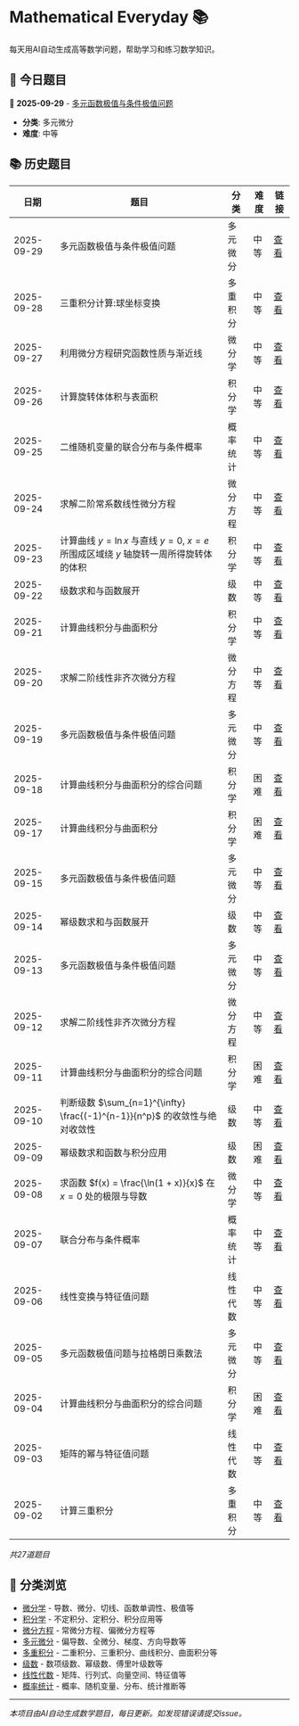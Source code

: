# Mathematical Everyday 📚

每天用AI自动生成高等数学问题，帮助学习和练习数学知识。

## 📅 今日题目

<!-- TODAY_PROBLEM_PLACEHOLDER -->
📅 **2025-09-29** - [多元函数极值与条件极值问题](questions/multivariable-differential/2025-09-29-problem.md)
- **分类**: 多元微分
- **难度**: 中等
<!-- END_TODAY_PROBLEM_PLACEHOLDER -->

## 📚 历史题目

<!-- HISTORY_TABLE_PLACEHOLDER -->
| 日期 | 题目 | 分类 | 难度  | 链接 |
|------|------|------|------|------|
| 2025-09-29 | 多元函数极值与条件极值问题 | 多元微分 | 中等 | [查看](questions/multivariable-differential/2025-09-29-problem.md) |
| 2025-09-28 | 三重积分计算:球坐标变换 | 多重积分 | 中等 | [查看](questions/multiple-integrals/2025-09-28-problem.md) |
| 2025-09-27 | 利用微分方程研究函数性质与渐近线 | 微分学 | 中等 | [查看](questions/differential/2025-09-27-problem.md) |
| 2025-09-26 | 计算旋转体体积与表面积 | 积分学 | 中等 | [查看](questions/integral/2025-09-26-problem.md) |
| 2025-09-25 | 二维随机变量的联合分布与条件概率 | 概率统计 | 中等 | [查看](questions/probability-statistics/2025-09-25-problem.md) |
| 2025-09-24 | 求解二阶常系数线性微分方程 | 微分方程 | 中等 | [查看](questions/differential-equations/2025-09-24-problem.md) |
| 2025-09-23 | 计算曲线 $y = \ln x$ 与直线 $y = 0$, $x = e$ 所围成区域绕 $y$ 轴旋转一周所得旋转体的体积 | 积分学 | 中等 | [查看](questions/integral/2025-09-23-problem.md) |
| 2025-09-22 | 级数求和与函数展开 | 级数 | 中等 | [查看](questions/series/2025-09-22-problem.md) |
| 2025-09-21 | 计算曲线积分与曲面积分 | 积分学 | 中等 | [查看](questions/integral/2025-09-21-problem.md) |
| 2025-09-20 | 求解二阶线性非齐次微分方程 | 微分方程 | 中等 | [查看](questions/differential-equations/2025-09-20-problem.md) |
| 2025-09-19 | 多元函数极值与条件极值问题 | 多元微分 | 中等 | [查看](questions/multivariable-differential/2025-09-19-problem.md) |
| 2025-09-18 | 计算曲线积分与曲面积分的综合问题 | 积分学 | 困难 | [查看](questions/integral/2025-09-18-problem.md) |
| 2025-09-17 | 计算曲线积分与曲面积分 | 积分学 | 困难 | [查看](questions/integral/2025-09-17-problem.md) |
| 2025-09-15 | 多元函数极值与条件极值问题 | 多元微分 | 中等 | [查看](questions/multivariable-differential/2025-09-15-problem.md) |
| 2025-09-14 | 幂级数求和与函数展开 | 级数 | 中等 | [查看](questions/series/2025-09-14-problem.md) |
| 2025-09-13 | 多元函数极值与条件极值问题 | 多元微分 | 中等 | [查看](questions/multivariable-differential/2025-09-13-problem.md) |
| 2025-09-12 | 求解二阶线性非齐次微分方程 | 微分方程 | 中等 | [查看](questions/differential-equations/2025-09-12-problem.md) |
| 2025-09-11 | 计算曲线积分与曲面积分的综合问题 | 积分学 | 困难 | [查看](questions/integral/2025-09-11-problem.md) |
| 2025-09-10 | 判断级数 $\sum_{n=1}^{\infty} \frac{(-1)^{n-1}}{n^p}$ 的收敛性与绝对收敛性 | 级数 | 中等 | [查看](questions/series/2025-09-10-problem.md) |
| 2025-09-09 | 幂级数求和函数与积分应用 | 级数 | 困难 | [查看](questions/series/2025-09-09-problem.md) |
| 2025-09-08 | 求函数 $f(x) = \frac{\ln(1 + x)}{x}$ 在 $x=0$ 处的极限与导数 | 微分学 | 中等 | [查看](questions/differential/2025-09-08-problem.md) |
| 2025-09-07 | 联合分布与条件概率 | 概率统计 | 中等 | [查看](questions/probability-statistics/2025-09-07-problem.md) |
| 2025-09-06 | 线性变换与特征值问题 | 线性代数 | 中等 | [查看](questions/linear-algebra/2025-09-06-problem.md) |
| 2025-09-05 | 多元函数极值问题与拉格朗日乘数法 | 多元微分 | 中等 | [查看](questions/multivariable-differential/2025-09-05-problem.md) |
| 2025-09-04 | 计算曲线积分与曲面积分的综合问题 | 积分学 | 困难 | [查看](questions/integral/2025-09-04-problem.md) |
| 2025-09-03 | 矩阵的幂与特征值问题 | 线性代数 | 中等 | [查看](questions/linear-algebra/2025-09-03-problem.md) |
| 2025-09-02 | 计算三重积分 | 多重积分 | 中等 | [查看](questions/multiple-integrals/2025-09-02-problem.md) |

*共27道题目*
<!-- END_HISTORY_TABLE_PLACEHOLDER -->

## 🔗 分类浏览

- [微分学](questions/differential/) - 导数、微分、切线、函数单调性、极值等
- [积分学](questions/integral/) - 不定积分、定积分、积分应用等  
- [微分方程](questions/differential-equations/) - 常微分方程、偏微分方程等
- [多元微分](questions/multivariable-differential/) - 偏导数、全微分、梯度、方向导数等
- [多重积分](questions/multiple-integrals/) - 二重积分、三重积分、曲线积分、曲面积分等
- [级数](questions/series/) - 数项级数、幂级数、傅里叶级数等
- [线性代数](questions/linear-algebra/) - 矩阵、行列式、向量空间、特征值等
- [概率统计](questions/probability-statistics/) - 概率、随机变量、分布、统计推断等

---

*本项目由AI自动生成数学题目，每日更新。如发现错误请提交issue。*
